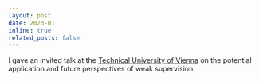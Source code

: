 ```yaml
---
layout: post
date: 2023-01
inline: true
related_posts: false
---
```


I gave an invited talk at the [Technical University of Vienna](https://nlp.ec.tuwien.ac.at) on the potential application and future perspectives of weak supervision.
